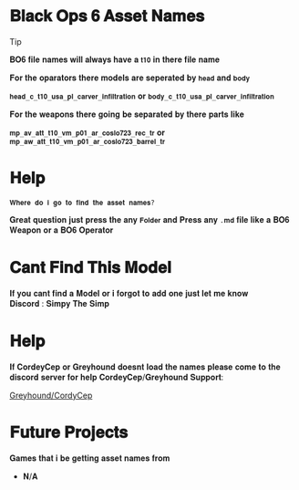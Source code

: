 # 𝐁𝐥𝐚𝐜𝐤 𝐎𝐩𝐬 𝟔 𝐀𝐬𝐬𝐞𝐭 𝐍𝐚𝐦𝐞𝐬


> [!TIP]
> 
>𝐁𝐎𝟔 𝐟𝐢𝐥𝐞 𝐧𝐚𝐦𝐞𝐬 𝐰𝐢𝐥𝐥 𝐚𝐥𝐰𝐚𝐲𝐬 𝐡𝐚𝐯𝐞 𝐚 `𝐭𝟏𝟎` 𝐢𝐧 𝐭𝐡𝐞𝐫𝐞 𝐟𝐢𝐥𝐞 𝐧𝐚𝐦𝐞
>
> 
> 𝐅𝐨𝐫 𝐭𝐡𝐞 𝐨𝐩𝐚𝐫𝐚𝐭𝐨𝐫𝐬 𝐭𝐡𝐞𝐫𝐞 𝐦𝐨𝐝𝐞𝐥𝐬 𝐚𝐫𝐞 𝐬𝐞𝐩𝐞𝐫𝐚𝐭𝐞𝐝 𝐛𝐲 `𝐡𝐞𝐚𝐝` 𝐚𝐧𝐝 `𝐛𝐨𝐝𝐲`
>
> 
> `𝐡𝐞𝐚𝐝_𝐜_𝐭𝟏𝟎_𝐮𝐬𝐚_𝐩𝐥_𝐜𝐚𝐫𝐯𝐞𝐫_𝐢𝐧𝐟𝐢𝐥𝐭𝐫𝐚𝐭𝐢𝐨𝐧`
> 𝐨𝐫
>`𝐛𝐨𝐝𝐲_𝐜_𝐭𝟏𝟎_𝐮𝐬𝐚_𝐩𝐥_𝐜𝐚𝐫𝐯𝐞𝐫_𝐢𝐧𝐟𝐢𝐥𝐭𝐫𝐚𝐭𝐢𝐨𝐧`
>
>
> 𝐅𝐨𝐫 𝐭𝐡𝐞 𝐰𝐞𝐚𝐩𝐨𝐧𝐬 𝐭𝐡𝐞𝐫𝐞 𝐠𝐨𝐢𝐧𝐠 𝐛𝐞 𝐬𝐞𝐩𝐚𝐫𝐚𝐭𝐞𝐝 𝐛𝐲 𝐭𝐡𝐞𝐫𝐞 𝐩𝐚𝐫𝐭𝐬 𝐥𝐢𝐤𝐞
>
> `𝐦𝐩_𝐚𝐯_𝐚𝐭𝐭_𝐭𝟏𝟎_𝐯𝐦_𝐩𝟎𝟏_𝐚𝐫_𝐜𝐨𝐬𝐥𝐨𝟕𝟐𝟑_𝐫𝐞𝐜_𝐭𝐫`
>  𝐨𝐫
> `𝐦𝐩_𝐚𝐰_𝐚𝐭𝐭_𝐭𝟏𝟎_𝐯𝐦_𝐩𝟎𝟏_𝐚𝐫_𝐜𝐨𝐬𝐥𝐨𝟕𝟐𝟑_𝐛𝐚𝐫𝐫𝐞𝐥_𝐭𝐫`
>
> 

# 𝐇𝐞𝐥𝐩
`𝐖𝐡𝐞𝐫𝐞 𝐝𝐨 𝐢 𝐠𝐨 𝐭𝐨 𝐟𝐢𝐧𝐝 𝐭𝐡𝐞 𝐚𝐬𝐬𝐞𝐭 𝐧𝐚𝐦𝐞𝐬?`

𝐆𝐫𝐞𝐚𝐭 𝐪𝐮𝐞𝐬𝐭𝐢𝐨𝐧 𝐣𝐮𝐬𝐭 𝐩𝐫𝐞𝐬𝐬 𝐭𝐡𝐞 𝐚𝐧𝐲 `𝐅𝐨𝐥𝐝𝐞𝐫` 𝐚𝐧𝐝 𝐏𝐫𝐞𝐬𝐬 𝐚𝐧𝐲 `.𝐦𝐝` 𝐟𝐢𝐥𝐞 𝐥𝐢𝐤𝐞 𝐚 𝐁𝐎𝟔 𝐖𝐞𝐚𝐩𝐨𝐧 𝐨𝐫 𝐚 𝐁𝐎𝟔 𝐎𝐩𝐞𝐫𝐚𝐭𝐨𝐫

# 𝐂𝐚𝐧𝐭 𝐅𝐢𝐧𝐝 𝐓𝐡𝐢𝐬 𝐌𝐨𝐝𝐞𝐥
 𝐈𝐟 𝐲𝐨𝐮 𝐜𝐚𝐧𝐭 𝐟𝐢𝐧𝐝 𝐚 𝐌𝐨𝐝𝐞𝐥 𝐨𝐫 𝐢 𝐟𝐨𝐫𝐠𝐨𝐭 𝐭𝐨 𝐚𝐝𝐝 𝐨𝐧𝐞 𝐣𝐮𝐬𝐭 𝐥𝐞𝐭 𝐦𝐞 𝐤𝐧𝐨𝐰  
 𝐃𝐢𝐬𝐜𝐨𝐫𝐝 : 𝐒𝐢𝐦𝐩𝐲 𝐓𝐡𝐞 𝐒𝐢𝐦𝐩 

# 𝐇𝐞𝐥𝐩
 𝐈𝐟 𝐂𝐨𝐫𝐝𝐞𝐲𝐂𝐞𝐩 𝐨𝐫 𝐆𝐫𝐞𝐲𝐡𝐨𝐮𝐧𝐝 𝐝𝐨𝐞𝐬𝐧𝐭 𝐥𝐨𝐚𝐝 𝐭𝐡𝐞 𝐧𝐚𝐦𝐞𝐬 𝐩𝐥𝐞𝐚𝐬𝐞 𝐜𝐨𝐦𝐞 𝐭𝐨 𝐭𝐡𝐞 𝐝𝐢𝐬𝐜𝐨𝐫𝐝 𝐬𝐞𝐫𝐯𝐞𝐫 𝐟𝐨𝐫 𝐡𝐞𝐥𝐩
 𝐂𝐨𝐫𝐝𝐞𝐲𝐂𝐞𝐩/𝐆𝐫𝐞𝐲𝐡𝐨𝐮𝐧𝐝 𝐒𝐮𝐩𝐩𝐨𝐫𝐭:
 
 [Greyhound/CordyCep](https://discord.gg/eY2Y5p2PEp)



# 𝐅𝐮𝐭𝐮𝐫𝐞 𝐏𝐫𝐨𝐣𝐞𝐜𝐭𝐬
𝐆𝐚𝐦𝐞𝐬 𝐭𝐡𝐚𝐭 𝐢 𝐛𝐞 𝐠𝐞𝐭𝐭𝐢𝐧𝐠 𝐚𝐬𝐬𝐞𝐭 𝐧𝐚𝐦𝐞𝐬 𝐟𝐫𝐨𝐦

  - 𝐍/𝐀






